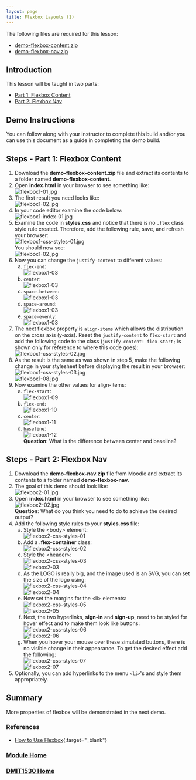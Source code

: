 ```yaml
---
layout: page
title: Flexbox Layouts (1)
---
```


The following files are required for this lesson:
* [demo-flexbox-content.zip](files/demo-flexbox-content.zip)
* [demo-flexbox-nav.zip](files/demo-flexbox-nav.zip)

## Introduction
This lesson will be taught in two parts:
* [Part 1: Flexbox Content](#content)
* [Part 2: Flexbox Nav](#nav)

## Demo Instructions
You can follow along with your instructor to complete this build and/or you can use this document as a guide in completing the demo build.

## Steps - <a ID="content">Part 1</a>: Flexbox Content
1.	Download the **demo-flexbox-content.zip** file and extract its contents to a folder named **demo-flexbox-content**.
2.	Open **index.html** in your browser to see something like:<br>
![flexbox1-01.jpg](files/flexbox1-01.jpg)
3.	The first result you need looks like:<br>
![flexbox1-02.jpg](files/flexbox1-02.jpg)
4.	In your code editor examine the code below:<br>
![flexbox1-index-01.jpg](files/flexbox1-index-01.jpg)
5.	Examine the code in **styles.css** and notice that there is no `.flex` class style rule created. Therefore, add the following rule, save, and refresh your browser:<br>
![flexbox1-css-styles-01.jpg](files/flexbox1-css-styles-01.jpg)<br>
You should now see:<br>
![flexbox1-02.jpg](files/flexbox1-02.jpg)
6.	Now you can change the `justify-content` to different values:<br>
    <ol type="a">
        <li><code>flex-end</code>:<br>
        <img src="files/flexbox1-03.jpg" alt="flexbox1-03">
        </li>
        <li><code>center</code>:<br>
        <img src="files/flexbox1-03.jpg" alt="flexbox1-03"></li>
        <li><code>space-between</code>:<br>
        <img src="files/flexbox1-03.jpg" alt="flexbox1-03"></li>
        <li><code>space-around</code>:<br>
        <img src="files/flexbox1-03.jpg" alt="flexbox1-03"></li>
        <li><code>space-evenly</code>:<br>
        <img src="files/flexbox1-03.jpg" alt="flexbox1-03"></li>
    </ol>
7. The next flexbox property is `align-items` which allows the distribution on the cross axis (y-axis). Reset the `justify-content` to `flex-start` and add the following code to the class (`justify-content: flex-start;` is shown only for reference to where this code goes):<br>
![flexbox1-css-styles-02.jpg](files/flexbox1-css-styles-02.jpg)
8.	As the result is the same as was shown in step 5, make the following change in your stylesheet before displaying the result in your browser:<br>
![flexbox1-css-styles-03.jpg](files/flexbox1-css-styles-03.jpg)<br>
![flexbox1-08.jpg](files/flexbox1-08.jpg)
9.	Now examine the other values for align-items:<br>
    <ol type="a">
        <li><code>flex-start</code>:<br>
        <img src="files/flexbox1-09.jpg" alt="flexbox1-09">
        </li>
        <li><code>flex-end</code>:<br>
        <img src="files/flexbox1-10.jpg" alt="flexbox1-10"></li>
        <li><code>center</code>:<br>
        <img src="files/flexbox1-11.jpg" alt="flexbox1-11"></li>
        <li><code>baseline</code>:<br>
        <img src="files/flexbox1-12.jpg" alt="flexbox1-12">
        <br><b>Question</b>: What is the difference between center and baseline?
        </li>
    </ol>

## Steps - <a ID="nav">Part 2</a>: Flexbox Nav
1.	Download the **demo-flexbox-nav.zip** file from Moodle and extract its contents to a folder named **demo-flexbox-nav**.
2.	The goal of this demo should look like:<br>
![flexbox2-01.jpg](files/flexbox2-01.jpg)
3.	Open **index.html** in your browser to see something like:<br>
![flexbox2-02.jpg](files/flexbox2-02.jpg)<br>
**Question**: What do you think you need to do to achieve the desired output?
4.	Add the following style rules to your **styles.css** file:<br>
    <ol type="a">
        <li>Style the &lt;body&gt; element:<br>
        <img src="files/flexbox2-css-styles-01.jpg" alt="flexbox2-css-styles-01">
        </li>
        <li>Add a <b>.flex-container</b> class:<br>
        <img src="files/flexbox2-css-styles-02.jpg" alt="flexbox2-css-styles-02">
        </li>
        <li>Style the &lt;header&gt;:<br>
        <img src="files/flexbox2-css-styles-03.jpg" alt="flexbox2-css-styles-03"><br>
        <img src="files/flexbox2-03.jpg" alt="flexbox2-03">
        </li>
        <li>As the LOGO is really big, and the image used is an SVG, you can set the size of the logo using:<br>
        <img src="files/flexbox2-css-styles-04.jpg" alt="flexbox2-css-styles-04"><br>
        <img src="files/flexbox2-04.jpg" alt="flexbox2-04">
        </li>
        <li>Now set the margins for the &lt;li&gt; elements:<br>
        <img src="files/flexbox2-css-styles-05.jpg" alt="flexbox2-css-styles-05"><br>
        <img src="files/flexbox2-05.jpg" alt="flexbox2-05">
        </li>
        <li>Next, the two hyperlinks, <b>sign-in</b> and <b>sign-up</b>, need to be styled for hover effect and to make them look like buttons:<br>
        <img src="files/flexbox2-css-styles-06.jpg" alt="flexbox2-css-styles-06"><br>
        <img src="files/flexbox2-06.jpg" alt="flexbox2-06"></li>
        <li>When you hover your mouse over these simulated buttons, there is no visible change in their appearance. To get the desired effect add the following:<br>
        <img src="files/flexbox2-css-styles-07.jpg" alt="flexbox2-css-styles-07"><br>
        <img src="files/flexbox2-07.jpg" alt="flexbox2-07">
        </li>
    </ol>
5.	Optionally, you can add hyperlinks to the menu `<li>`'s and style them appropriately.

## Summary
More properties of flexbox will be demonstrated in the next demo.

### References
* [How to Use Flexbox](files/how-to-use-flexbox.pdf){:target="_blank"}

### [Module Home](../module1.md)
### [DMIT1530 Home](../../)